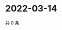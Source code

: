 # 2022-03-14

共 0 条

<!-- BEGIN WEIBO -->
<!-- 最后更新时间 Mon Mar 14 2022 18:16:34 GMT+0800 (China Standard Time) -->

<!-- END WEIBO -->
